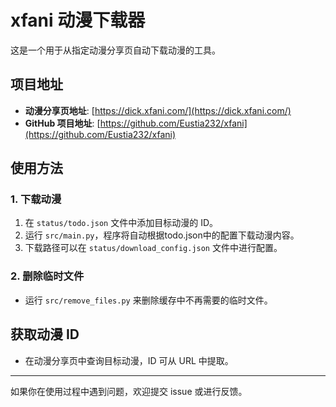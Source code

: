# xfani 动漫下载器

这是一个用于从指定动漫分享页自动下载动漫的工具。

## 项目地址

- **动漫分享页地址**: [https://dick.xfani.com/](https://dick.xfani.com/)
- **GitHub 项目地址**: [https://github.com/Eustia232/xfani](https://github.com/Eustia232/xfani)

## 使用方法

### 1. 下载动漫

1. 在 `status/todo.json` 文件中添加目标动漫的 ID。
2. 运行 `src/main.py`，程序将自动根据todo.json中的配置下载动漫内容。
3. 下载路径可以在 `status/download_config.json` 文件中进行配置。

### 2. 删除临时文件

- 运行 `src/remove_files.py` 来删除缓存中不再需要的临时文件。

## 获取动漫 ID

- 在动漫分享页中查询目标动漫，ID 可从 URL 中提取。

---

如果你在使用过程中遇到问题，欢迎提交 issue 或进行反馈。
